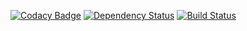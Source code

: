 [![Codacy Badge](https://api.codacy.com/project/badge/Grade/aba164130697450cacd06d228ef8a690)](https://www.codacy.com/app/tandser/polling?utm_source=github.com&amp;utm_medium=referral&amp;utm_content=tandser/polling&amp;utm_campaign=Badge_Grade)
[![Dependency Status](https://dependencyci.com/github/tandser/polling/badge)](https://dependencyci.com/github/tandser/polling)
[![Build Status](https://travis-ci.org/tandser/polling.svg?branch=master)](https://travis-ci.org/tandser/polling)